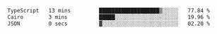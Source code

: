 <!--START_SECTION:waka-->

```txt
TypeScript   13 mins         ███████████████████▒░░░░░   77.84 %
Cairo        3 mins          █████░░░░░░░░░░░░░░░░░░░░   19.96 %
JSON         0 secs          ▓░░░░░░░░░░░░░░░░░░░░░░░░   02.20 %
```

<!--END_SECTION:waka-->